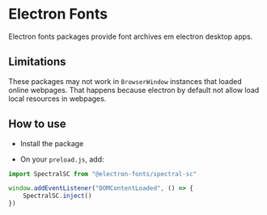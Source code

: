 # Electron Fonts

Electron fonts packages provide font archives em electron desktop apps.

## Limitations

These packages may not work in `BrowserWindow` instances that loaded online webpages. That happens because electron by default not allow load local resources in webpages.

## How to use

* Install the package

* On your `preload.js`, add:

```ts
import SpectralSC from "@electron-fonts/spectral-sc"

window.addEventListener("DOMContentLoaded", () => {
    SpectralSC.inject()
})
```